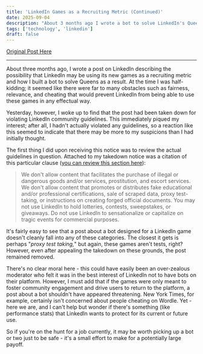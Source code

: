 ```yaml
---
title: 'LinkedIn Games as a Recruiting Metric (Continued)'
date: 2025-09-04
description: "About 3 months ago I wrote a bot to solve LinkedIn's Queens puzzle. Now, they've taken the post down. It seems there may be some substance to this idea after all."
tags: ['technology', 'linkedin']
draft: false
---
```


[Original Post Here](https://ian-matson.com/blog/creating-a-linkedin-queens-bot/)

---

About three months ago, I wrote a post on LinkedIn describing the possibility that LinkedIn may be using its
new games as a recruiting metric and how I built a bot to solve Queens as a result. At the time I was half-kidding; it seemed like there were far to many obstacles such as fairness, relevance, and cheating that would prevent LinkedIn from being able to use these games in any effectual way.

Yesterday, however, I woke up to find that the post had been taken down for violating LinkedIn community guidelines. This immediately piqued my interest; after all, I hadn't actually violated any guidelines, so a reaction like this seemed to indicate that there may be more to my suspicions than I had initially thought.

The first thing I did upon receiving this notice was to review the actual guidelines in question. Attached to my takedown notice was a citation of this particular clause ([you can review this section here](https://www.linkedin.com/legal/professional-community-policies#illegal-and-inappropriate-commercial-activity)):

> We don't allow content that facilitates the purchase of illegal or dangerous goods and/or services, prostitution, and escort services. We don't allow content that promotes or distributes fake educational and/or professional certifications, sale of scraped data, proxy test-taking, or instructions on creating forged official documents. You may not use LinkedIn to hold lotteries, contests, sweepstakes, or giveaways. Do not use LinkedIn to sensationalize or capitalize on tragic events for commercial purposes.

It's fairly easy to see that a post about a bot designed for a LinkedIn game doesn't cleanly fall into any of these categories. The closest it gets is perhaps "_proxy test taking,_" but again, these games aren't tests, right? However, even after appealing the takedown on these grounds, the post remained removed.

There's no clear moral here - this could have easily been an over-zealous moderator who felt it was in the best interest of LinkedIn not to have bots on their platform. However, I must add that if the games were only meant to foster community engagement and drive users to return to the platform, a post about a bot shouldn't have appeared threatening. New York Times, for example, certainly isn't concerned about people cheating on Wordle. Yet - here we are, and I can't help but wonder if there's something (like performance stats) that LinkedIn wants to protect for its current or future use.

So if you're on the hunt for a job currently, it may be worth picking up a bot or two just to be safe - it's a small effort to make for a potentially large payoff.
